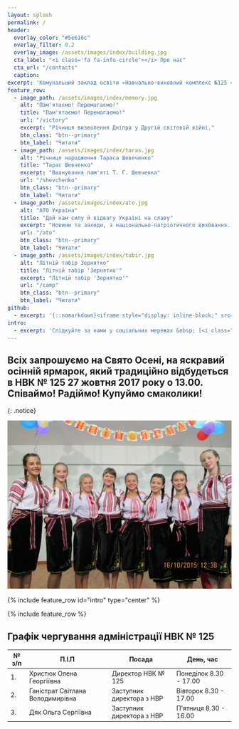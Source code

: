 ```yaml
---
layout: splash
permalink: /
header:
  overlay_color: "#5e616c"
  overlay_filter: 0.2
  overlay_image: /assets/images/index/building.jpg
  cta_label: "<i class='fa fa-info-circle'></i> Про нас"
  cta_url: "/contacts"
  caption:
excerpt: 'Комунальний заклад освіти «Навчально-виховний комплекс №125 «загальноосвітній навчальний заклад — дошкільний навчальний заклад» Дніпровської міської ради'
feature_row:
  - image_path: /assets/images/index/memory.jpg
    alt: "Пам'ятаємо! Перемагаємо!"
    title: "Пам'ятаємо! Перемагаємо!"
    url: "/victory"
    excerpt: "Річниця визволення Дніпра у Другій світовій війні."
    btn_class: "btn--primary"
    btn_label: "Читати"
  - image_path: /assets/images/index/taras.jpg
    alt: "Річниця народження Тараса Шевеченко"
    title: "Тарас Шевченко"
    excerpt: "Вшанування пам'яті Т. Г. Шевченка"
    url: "/shevchenko"
    btn_class: "btn--primary"
    btn_label: "Читати"
  - image_path: /assets/images/index/ato.jpg
    alt: "АТО Україна"
    title: "Дай нам силу й відвагу Україні на славу"
    excerpt: "Новини та заходи, з національно-патріотичного виховання. Волонтерська допомога. Воїни АТО - захисники України."
    url: "/ato"
    btn_class: "btn--primary"
    btn_label: "Читати"
  - image_path: /assets/images/index/tabir.jpg
    alt: "Літній табір Зернятко"
    title: "Літній табір 'Зернятко'"
    excerpt: "Літній табір 'Зернятко'"
    url: "/camp"
    btn_class: "btn--primary"
    btn_label: "Читати"
github:
  - excerpt: '{::nomarkdown}<iframe style="display: inline-block;" src="https://ghbtns.com/github-btn.html?user=mmistakes&repo=minimal-mistakes&type=star&count=true&size=large" frameborder="0" scrolling="0" width="160px" height="30px"></iframe> <iframe style="display: inline-block;" src="https://ghbtns.com/github-btn.html?user=mmistakes&repo=minimal-mistakes&type=fork&count=true&size=large" frameborder="0" scrolling="0" width="158px" height="30px"></iframe>{:/nomarkdown}'
intro:
  - excerpt: 'Слідкуйте за нами у соціальних мережах &nbsp; [<i class="fa fa-youtube"></i> nvk125](https://www.youtube.com/channel/UCWUxpJfzRRRTuKxtSuTN08A){: .btn .btn--danger}'
---
```


## Всіх запрошуємо на Свято Осені, на яскравий осінній ярмарок, який традиційно відбудеться в НВК № 125 27 жовтня 2017 року о 13.00. Співаймо! Радіймо! Купуймо смаколики!
{: .notice}

<img src="/assets/images/posts/2017/10/photos/photo-8.jpg" alt="" itemprop="image">



{% include feature_row id="intro" type="center" %}

{% include feature_row %}

## Графік чергування адміністрації НВК № 125

| №  з/п | П.І.П                            | Посада                    | День, час              |
|--------|----------------------------------|---------------------------|------------------------|
| 1.     | Христюк Олена Георгіївна         | Директор НВК № 125        | Понеділок 8.30 - 17.00 |
| 2.     | Ганістрат Світлана Володимирівна | Заступник директора з НВР | Вівторок 8.30 - 17.00  |
| 3.     | Дяк Ольга Сергіївна              | Заступник директора з НВР | П'ятниця 8.30 - 16.00  |

